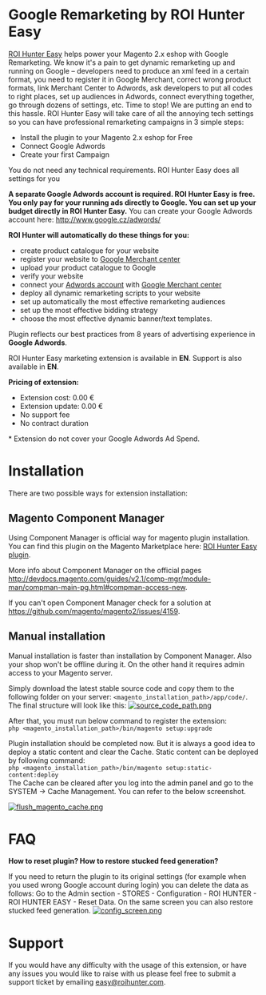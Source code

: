 # Google Remarketing by ROI Hunter Easy
[ROI Hunter Easy](http://easy.roihunter.com/) helps power your Magento 2.x eshop with Google Remarketing. We know it's a pain to get dynamic remarketing up and running on Google – developers need to produce an xml feed in a certain format, you need to register it in Google Merchant, correct wrong product formats, link Merchant Center to Adwords, ask developers to put all codes to right places, set up audiences in Adwords, connect everything together, go through dozens of settings, etc. Time to stop! We are putting an end to this hassle. ROI Hunter Easy will take care of all the annoying tech settings so you can have professional remarketing campaigns in 3 simple steps:

* Install the plugin to your Magento 2.x eshop for Free
* Connect Google Adwords
* Create your first Campaign

You do not need any technical requirements. ROI Hunter Easy does all settings for you

**A separate Google Adwords account is required. ROI Hunter Easy is free. You only pay for your running ads directly to Google. You can set up your budget directly in ROI Hunter Easy.** You can create your Google Adwords account here: http://www.google.cz/adwords/

**ROI Hunter will automatically do these things for you:**

* create product catalogue for your website
* register your website to [Google Merchant center](https://www.google.cz/retail/merchant-center/)
* upload your product catalogue to Google
* verify your website
* connect your [Adwords account](https://www.google.cz/adwords/) with [Google Merchant center](https://www.google.cz/retail/merchant-center/)
* deploy all dynamic remarketing scripts to your website
* set up automatically the most effective remarketing audiences
* set up the most effective bidding strategy
* choose the most effective dynamic banner/text templates.

Plugin reflects our best practices from 8 years of advertising experience in **Google Adwords**. 

ROI Hunter Easy marketing extension is available in **EN**. Support is also available in **EN**.

**Pricing of extension:** 

* Extension cost: 0.00 €
* Extension update: 0.00 €
* No support fee
* No contract duration

\* Extension do not cover your Google Adwords Ad Spend. 


# Installation

There are two possible ways for extension installation:

## Magento Component Manager
Using Component Manager is official way for magento plugin installation. You can find this plugin on the Magento Marketplace here: [ROI Hunter Easy plugin](https://marketplace.magento.com/businessfactory-roi-hunter-easy.html). 

More info about Component Manager on the official pages http://devdocs.magento.com/guides/v2.1/comp-mgr/module-man/compman-main-pg.html#compman-access-new.

If you can't open Component Manager check for a solution at https://github.com/magento/magento2/issues/4159.

## Manual installation
Manual installation is faster than installation by Component Manager. Also your shop won't be offline during it. On the other hand it requires admin access to your Magento server.

Simply download the latest stable source code and copy them to the following folder on your server: `<magento_installation_path>/app/code/`. The final structure will look like this:
[![source_code_path.png](https://s30.postimg.org/guisj1an5/source_code_path.png)](https://postimg.org/image/agtpfs5r1/)

After that, you must run below command to register the extension:  
`php <magento_installation_path>/bin/magento setup:upgrade`

Plugin installation should be completed now. But it is always a good idea to deploy a static content and clear the Cache. Static content can be deployed by following command:  
`php <magento_installation_path>/bin/magento setup:static-content:deploy`  
The Cache can be cleared after you log into the admin panel and go to the SYSTEM -> Cache Management. You can refer to the below screenshot.

[![flush_magento_cache.png](https://s30.postimg.org/67ievnspd/flush_magento_cache.png)](https://postimg.org/image/l3gy3943x/)


# FAQ
**How to reset plugin? How to restore stucked feed generation?**

If you need to return the plugin to its original settings (for example when you used wrong Google account during login) you can delete the data as follows: Go to the Admin section - STORES - Configuration - ROI HUNTER - ROI HUNTER EASY  - Reset Data. On the same screen you can also restore stucked feed generation.
[![config_screen.png](https://s30.postimg.org/q0ogjzzf5/config_screen.png)](https://postimg.org/image/wr4xtfmkt/)

# Support
If you would have any difficulty with the usage of this extension, or have any issues you would like to raise with us please feel free to submit a support ticket by emailing easy@roihunter.com.
